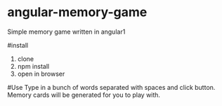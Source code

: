 # angular-memory-game
Simple memory game written in angular1

#install
1. clone
2. npm install
3. open in browser

#Use
Type in a bunch of words separated with spaces and click button.  Memory cards will be generated for you to play with.

